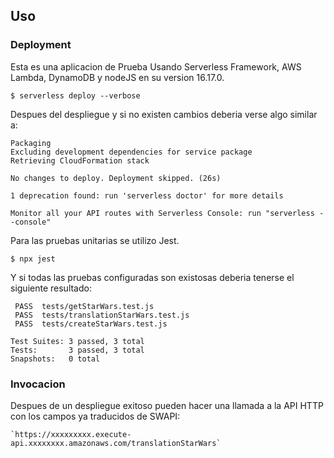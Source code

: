 ## Uso

### Deployment

Esta es una aplicacion de Prueba Usando Serverless Framework, AWS Lambda, DynamoDB y nodeJS en su version 16.17.0.

```
$ serverless deploy --verbose
```
Despues del despliegue y si no existen cambios deberia verse algo similar a:

```Deploying aws-lambda-starwars to stage dev (us-east-1)
Packaging
Excluding development dependencies for service package
Retrieving CloudFormation stack

No changes to deploy. Deployment skipped. (26s)

1 deprecation found: run 'serverless doctor' for more details        

Monitor all your API routes with Serverless Console: run "serverless --console"
```


Para las pruebas unitarias se utilizo Jest.

```
$ npx jest
```

Y si todas las pruebas configuradas son existosas deberia tenerse el siguiente resultado:

```
 PASS  tests/getStarWars.test.js
 PASS  tests/translationStarWars.test.js
 PASS  tests/createStarWars.test.js

Test Suites: 3 passed, 3 total
Tests:       3 passed, 3 total
Snapshots:   0 total
```

### Invocacion

Despues de un despliegue exitoso pueden hacer una llamada a la API HTTP con los campos ya traducidos de SWAPI:

```
`https://xxxxxxxxx.execute-api.xxxxxxxx.amazonaws.com/translationStarWars`
```
